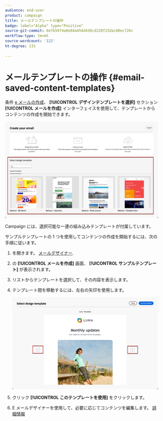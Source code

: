 ```yaml
---
audience: end-user
product: campaign
title: メールテンプレートの操作
badge: label="Alpha" type="Positive"
source-git-commit: 6e7b5974a0e8da454d436cd220f25dac80ec726c
workflow-type: tm+mt
source-wordcount: '122'
ht-degree: 11%

---
```


# メールテンプレートの操作 {#email-saved-content-templates}

条件 [e メールの作成](#create-email)、 **[!UICONTROL デザインテンプレートを選択]** セクション **[!UICONTROL メールを作成]** インターフェイスを使用して、テンプレートからコンテンツの作成を開始できます。

![](assets/email_designer-sample-templates.png)

Campaign には、選択可能な一連の組み込みテンプレートが付属しています。

サンプルテンプレートの 1 つを使用してコンテンツの作成を開始するには、次の手順に従います。

1. を開きます。 [メールデザイナー](create-email-content.md).

1. の **[!UICONTROL メールを作成]** 画面、 **[!UICONTROL サンプルテンプレート]**  が表示されます。

1. リストからテンプレートを選択して、その内容を表示します。

1. テンプレート間を移動するには、左右の矢印を使用します。

   ![](assets/email_designer-sample-templates-navigate.png)

1. クリック **[!UICONTROL このテンプレートを使用]** をクリックします。

1. E メールデザイナーを使用して、必要に応じてコンテンツを編集します。 [詳細情報](create-email-content.md)
